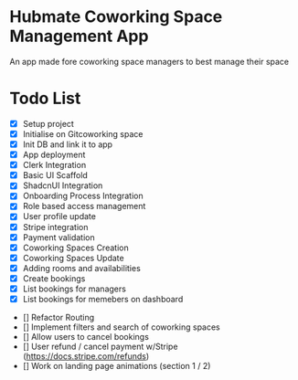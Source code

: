 # Hubmate Coworking Space Management App

An app made fore coworking space managers to best manage their space

# Todo List

- [x] Setup project
- [x] Initialise on Gitcoworking space
- [x] Init DB and link it to app
- [x] App deployment
- [x] Clerk Integration
- [x] Basic UI Scaffold
- [x] ShadcnUI Integration
- [x] Onboarding Process Integration
- [x] Role based access management
- [x] User profile update
- [x] Stripe integration
- [x] Payment validation
- [x] Coworking Spaces Creation
- [x] Coworking Spaces Update
- [x] Adding rooms and availabilities
- [x] Create bookings
- [x] List bookings for managers
- [x] List bookings for memebers on dashboard

- [] Refactor Routing
- [] Implement filters and search of coworking spaces
- [] Allow users to cancel bookings
- [] User refund / cancel payment w/Stripe (https://docs.stripe.com/refunds)
- [] Work on landing page animations (section 1 / 2)
